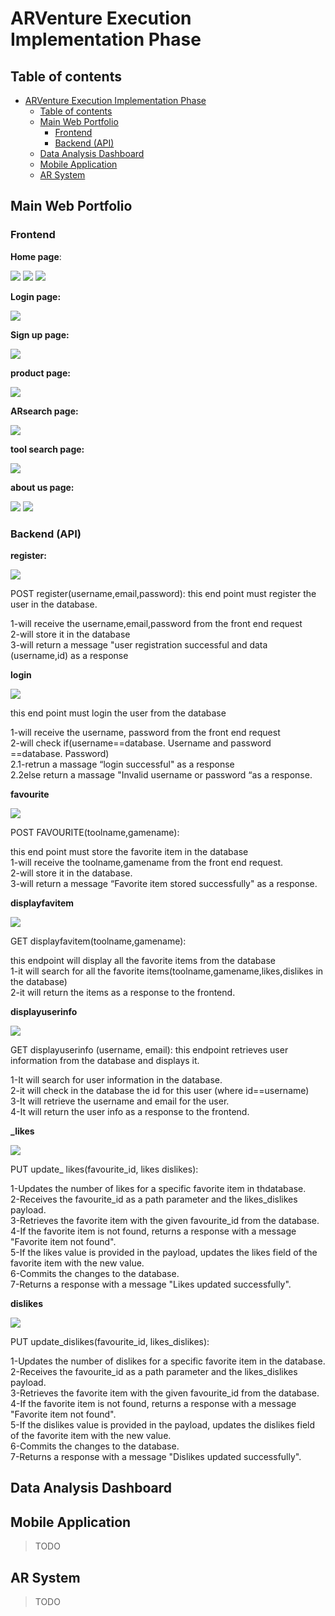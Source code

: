 # ARVenture Execution Implementation Phase

## Table of contents
- [ARVenture Execution Implementation Phase](#arventure-execution-implementation-phase)
  - [Table of contents](#table-of-contents)
  - [Main Web Portfolio](#main-web-portfolio)
    - [Frontend](#frontend)
    - [Backend (API)](#backend-api)
  - [Data Analysis Dashboard](#data-analysis-dashboard)
  - [Mobile Application](#mobile-application)
  - [AR System](#ar-system)


## Main Web Portfolio

### Frontend

**Home page**:

![ ](img/home1.png)
![ ](img/home2.png)
![ ](img/home3.png)

**Login page:**

![ ](img/login1.png)

**Sign up page:**

![ ](img/signup.png)

**product page:**

![ ](img/product.png)

**ARsearch page:**

![ ](img/ARsearch.png)

**tool search page:**

![ ](img/toolsearch.png)

**about us page:**

![ ](img/aboutus1.png)
![ ](img/aboutus2.png)

### Backend (API)

**register:**

![ ](img/register.png)

POST register(username,email,password):
this end point must register the user in the database.

1-will receive the username,email,password from the front end request  
2-will store it in the database  
3-will return a message "user registration successful and data
(username,id) as a response

**login**

![ ](img/login.png)

this end point must login the user from the database

1-will receive the username, password from the front end request  
2-will check if(username==database. Username and password ==database. Password)  
2.1-retrun a massage “login successful" as a response  
2.2else return a massage "Invalid username or password “as a response.

**favourite**

![ ](img/favourite.png)

POST FAVOURITE(toolname,gamename):

this end point must store the favorite item in the database  
1-will receive the toolname,gamename from the front end request.  
2-will store it in the database.  
3-will return a message “Favorite item stored successfully" as a response.

**displayfavitem**

![ ](img/displayfavitem.png)

GET displayfavitem(toolname,gamename):

this endpoint will display all the favorite items from the database  
1-it will search for all the favorite items(toolname,gamename,likes,dislikes in the database)  
2-it will return the items as a response to the frontend.

**displayuserinfo**

![ ](img/displayuserinfo.png)

GET displayuserinfo (username, email):
this endpoint retrieves user information from the database and displays it.

1-It will search for user information in the database.  
2-it will check in the database the id for this user
(where id==username)  
3-It will retrieve the username and email for the user.  
4-It will return the user info as a response to the frontend.

**\_likes**

![ ](img/likes.png)

PUT update\_ likes(favourite_id, likes dislikes):

1-Updates the number of likes for a specific favorite item in thdatabase.  
2-Receives the favourite_id as a path parameter and the likes_dislikes payload.  
3-Retrieves the favorite item with the given favourite_id from the database.  
4-If the favorite item is not found, returns a response with a message "Favorite item not found".  
5-If the likes value is provided in the payload, updates the likes field of the favorite item with the new value.  
6-Commits the changes to the database.  
7-Returns a response with a message "Likes updated successfully".

**dislikes**

![ ](img/dislikes.png)

PUT update_dislikes(favourite_id, likes_dislikes):

1-Updates the number of dislikes for a specific favorite item in the database.  
2-Receives the favourite_id as a path parameter and the likes_dislikes payload.  
3-Retrieves the favorite item with the given favourite_id from the database.  
4-If the favorite item is not found, returns a response with a message "Favorite item not found".  
5-If the dislikes value is provided in the payload, updates the dislikes field of the favorite item with the new value.  
6-Commits the changes to the database.  
7-Returns a response with a message "Dislikes updated successfully".

## Data Analysis Dashboard


## Mobile Application

> TODO

## AR System

> TODO